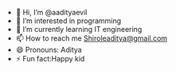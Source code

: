 - 👋 Hi, I’m @aadityaevil
- 👀 I’m interested in programming
- 🌱 I’m currently learning IT engineering
- 📫 How to reach me Shiroleaditya@gmail.com
- 😄 Pronouns: Aditya
- ⚡ Fun fact:Happy kid

<!---
aadityaevil/aadityaevil is a ✨ special ✨ repository because its `README.md` (this file) appears on your GitHub profile.
You can click the Preview link to take a look at your changes.
--->
